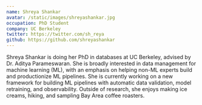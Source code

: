 ```yaml
---
name: Shreya Shankar
avatar: /static/images/shreyashankar.jpg
occupation: PhD Student
company: UC Berkeley
twitter: https://twitter.com/sh_reya
github: https://github.com/shreyashankar
---
```


Shreya Shankar is doing her PhD in databases at UC Berkeley, advised by Dr. Aditya Parameswaran. She is broadly interested in data management for machine learning (ML), with an emphasis on helping non-ML experts build and productionize ML pipelines. She is currently working on a new framework for building ML pipelines with automatic data validation, model retraining, and observability. Outside of research, she enjoys making ice creams, hiking, and sampling Bay Area coffee roasters.
